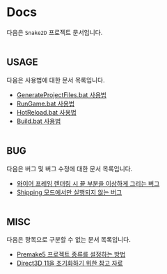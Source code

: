 # Docs

다음은 `Snake2D` 프로젝트 문서입니다.
<br><br>


## USAGE

다음은 사용법에 대한 문서 목록입니다.

- [GenerateProjectFiles.bat 사용법](./[USAGE]%20GenerateProjectFiles.bat%20사용법/README.md)
- [RunGame.bat 사용법](./[USAGE]%20RunGame.bat%20사용법/README.md)
- [HotReload.bat 사용법](./[USAGE]%20HotReload.bat%20사용법/README.md)
- [Build.bat 사용법](./[USAGE]%20Build.bat%20사용법/README.md)
<br><br>


## BUG

다음은 버그 및 버그 수정에 대한 문서 목록입니다.

- [와이어 프레임 렌더링 시 끝 부분을 이상하게 그리는 버그](./[BUG]%20와이어%20프레임%20렌더링%20시%20끝%20부분을%20이상하게%20그리는%20버그/README.md)
- [Shipping 모드에서만 실행되지 않는 버그](./[BUG]%20Shipping%20모드에서만%20실행되지%20않는%20버그/README.md)
<br><br>


## MISC

다음은 항목으로 구분할 수 없는 문서 목록입니다.

- [Premake5 프로젝트 종류를 설정하는 방법](./[MISC]%20Premake5%20프로젝트%20종류를%20설정하는%20방법/README.md)
- [Direct3D 11을 초기화하기 위한 참고 자료](./[MISC]%20Direct3D%2011을%20초기화하기%20위한%20참고%20자료/README.md)